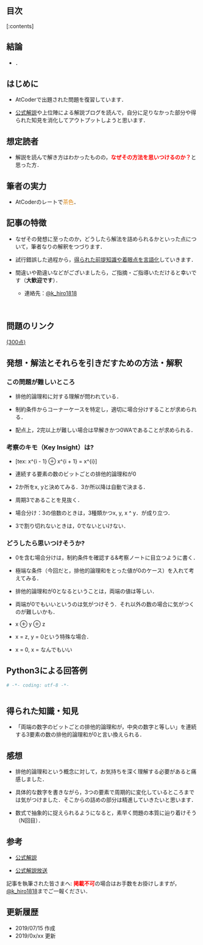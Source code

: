 ## 目次
[:contents]

## 結論

+ ．

## はじめに

+ AtCoderで出題された問題を復習しています．

+ [公式解説](https://img.atcoder.jp/caddi2018/editorial.pdf)や上位陣による解説ブログを読んで，自分に足りなかった部分や得られた知見を消化してアウトプットしようと思います．

<!-- more -->

## 想定読者

+ 解説を読んで解き方はわかったものの，<span style="color: #ff0000"><b>なぜその方法を思いつけるのか？</b></span>と思った方．

## 筆者の実力

+ AtCoderのレートで<span style="color: #dd830c">茶色</span>．

## 記事の特徴

+ なぜその発想に至ったのか，どうしたら解法を詰められるかといった点について，筆者なりの解釈をつづります．

+ 試行錯誤した過程から，[得られた前提知識や着眼点を言語化](https://hiro-kato.hatenablog.jp/entry/2019/03/04/060000_1)していきます．

+ 間違いや勘違いなどがございましたら，ご指摘・ご指導いただけると幸いです（<b>大歓迎です</b>）．

  + 連絡先：[@k_hiro1818](https://twitter.com/k_hiro1818)

<br>

## 問題のリンク

[ (300点)](https://atcoder.jp/contests/caddi2018/tasks/caddi2018_b)

## 発想・解法とそれらを引きだすための方法・解釈

### この問題が難しいところ

  + 排他的論理和に対する理解が問われている．

  + 制約条件からコーナーケースを特定し，適切に場合分けすることが求められる．

  + 配点上，2完以上が難しい場合は早解きかつ0WAであることが求められる．

### 考察のキモ（Key Insight）は?

  + [tex: x^{i - 1} ⊕ x^{i + 1} = x^{i}]

  + 連続する要素の数のビットごとの排他的論理和が0

  + 2か所をx, yと決めてみる．3か所以降は自動で決まる．

  + 周期3であることを見抜く．

  + 場合分け：3の倍数のときは，3種類かつx, y, x ^ y．が成り立つ．

  + 3で割り切れないときは，0でないといけない．

### どうしたら思いつけそうか?

  + 0を含む場合分けは，制約条件を確認する&考察ノートに目立つように書く．

  + 極端な条件（今回だと，排他的論理和をとった値が0のケース）を入れて考えてみる．

  + 排他的論理和が0となるということは，両端の値は等しい．

  + 両端が0でもいいというのは気がつけそう．それ以外の数の場合に気がつくのが難しいかも．

  + x ⊕ y ⊕ z

  + x = z, y = 0という特殊な場合．

  + x = 0, x = なんでもいい

## Python3による回答例

```python
# -*- coding: utf-8 -*-



```

## 得られた知識・知見

+ 「両端の数字のビットごとの排他的論理和が，中央の数字と等しい」を連続する3要素の数の排他的論理和が0と言い換えられる．

## 感想

+ 排他的論理和という概念に対して，お気持ちを深く理解する必要があると痛感しました．

+ 具体的な数字を書きながら，3つの要素で周期的に変化しているところまでは気がつけました．そこからの詰めの部分は精進していきたいと思います．

+ 数式で抽象的に捉えられるようになると，素早く問題の本質に辿り着けそう（N回目）．

## 参考

+ [公式解説](https://img.atcoder.jp/agc035/editorial.pdf)

+ [公式解説放送](https://www.youtube.com/watch?v=mNKkjRFwt0Y)

記事を執筆された皆さまへ: <span style="color: #ff0000"><b>掲載不可</b></span>の場合はお手数をお掛けしますが，[@k_hiro1818](https://twitter.com/k_hiro1818)までご一報ください．

## 更新履歴

+ 2019/07/15 作成
+ 2019/0x/xx 更新
